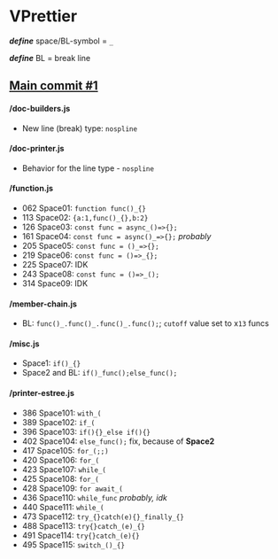 # VPrettier

**_define_** space/BL-symbol = `_`

**_define_** BL = break line

<!--  -->
<!--  -->
<!--  -->

## [Main commit #1](https://github.com/b5414/vprettier/commit/1430b51b3bab4299c42b38c9dab4a6703e37e0ce)

<!--  -->
<!--  -->
<!--  -->

#### /doc-builders.js

-   New line (break) type: `nospline`

<!--  -->
<!--  -->
<!--  -->

#### /doc-printer.js

-   Behavior for the line type - `nospline`

<!--  -->
<!--  -->
<!--  -->

#### /function.js

-   062 Space01: `function func()_{}`
-   113 Space02: `{a:1,func()_{},b:2}`
-   126 Space03: `const func = async_()=>{};`
-   161 Space04: `const func = async()_=>{};` _probably_
-   205 Space05: `const func = ()_=>{};`
-   219 Space06: `const func = ()=>_{};`
-   225 Space07: IDK
-   243 Space08: `const func = ()=>_();`
-   314 Space09: IDK

<!--  -->
<!--  -->
<!--  -->

#### /member-chain.js

-   BL: `func()_.func()_.func()_.func();`; `cutoff` value set to x`13` funcs

<!--  -->
<!--  -->
<!--  -->

#### /misc.js

-   Space1: `if()_{}`
-   Space2 and BL: `if()_func();else_func();`

<!--  -->
<!--  -->
<!--  -->

#### /printer-estree.js

-   386 Space101: `with_(`
-   389 Space102: `if_(`
-   396 Space103: `if(){}_else if(){}`
-   402 Space104: `else_func();` fix, because of **Space2**
-   417 Space105: `for_(;;)`
-   420 Space106: `for_(`
-   423 Space107: `while_(`
-   425 Space108: `for_(`
-   428 Space109: `for await_(`
-   436 Space110: `while_func` _probably, idk_
-   440 Space111: `while_(`
-   473 Space112: `try_{}catch(e){}_finally_{}`
-   488 Space113: `try{}catch_(e)_{}`
-   491 Space114: `try{}catch_(e){}`
-   495 Space115: `switch_()_{}`

<!--  -->
<!--  -->
<!--  -->
